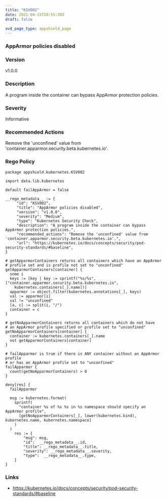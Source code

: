 ```yaml
---
title: "KSV002"
date: 2021-04-15T20:55:39Z
draft: false

avd_page_type: appshield_page
---
```


### AppArmor policies disabled

### Version
v1.0.0

### Description
A program inside the container can bypass AppArmor protection policies.

### Severity
Informative

### Recommended Actions
Remove the 'unconfined' value from 'container.apparmor.security.beta.kubernetes.io'.

### Rego Policy
```
package appshield.kubernetes.KSV002

import data.lib.kubernetes

default failAppArmor = false

__rego_metadata__ := {
     "id": "KSV002",
     "title": "AppArmor policies disabled",
     "version": "v1.0.0",
     "severity": "Medium",
     "type": "Kubernetes Security Check",
     "description": "A program inside the container can bypass AppArmor protection policies.",
     "recommended_actions": "Remove the 'unconfined' value from 'container.apparmor.security.beta.kubernetes.io'.",
     "url": "https://kubernetes.io/docs/concepts/security/pod-security-standards/#baseline",
}

# getApparmorContainers returns all containers which have an AppArmor
# profile set and is profile not set to "unconfined"
getApparmorContainers[container] {
  some i
  keys := [key | key := sprintf("%s/%s", ["container.apparmor.security.beta.kubernetes.io",
    kubernetes.containers[_].name])]
  apparmor := object.filter(kubernetes.annotations[_], keys)
  val := apparmor[i]
  val != "unconfined"
  [a, c] := split(i, "/")
  container = c
}

# getNoApparmorContainers returns all containers which do not have
# an AppArmor profile specified or profile set to "unconfined"
getNoApparmorContainers[container] {
  container := kubernetes.containers[_].name
  not getApparmorContainers[container]
}

# failApparmor is true if there is ANY container without an AppArmor profile
# or has an AppArmor profile set to "unconfined"
failApparmor {
  count(getNoApparmorContainers) > 0
}

deny[res] {
  failApparmor

  msg := kubernetes.format(
    sprintf(
      "container %s of %s %s in %s namespace should specify an AppArmor profile",
      [getNoApparmorContainers[_], lower(kubernetes.kind), kubernetes.name, kubernetes.namespace]
    )
  )
    res := {
    	"msg": msg,
        "id":  __rego_metadata__.id,
        "title": __rego_metadata__.title,
        "severity": __rego_metadata__.severity,
        "type":  __rego_metadata__.type,
    }
}
```
### Links
- https://kubernetes.io/docs/concepts/security/pod-security-standards/#baseline
